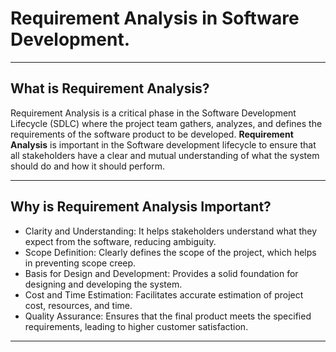 # Requirement Analysis in Software Development.
___

## What is Requirement Analysis?
Requirement Analysis is a critical phase in the Software Development Lifecycle (SDLC) where the project team gathers, analyzes, and defines the requirements of the software product to be developed.
**Requirement Analysis** is important in the Software development lifecycle to ensure that all stakeholders have a clear and mutual understanding of what the system should do and how it should perform. 
____

## Why is Requirement Analysis Important?
* Clarity and Understanding: It helps stakeholders understand what they expect from the software, reducing ambiguity.
* Scope Definition: Clearly defines the scope of the project, which helps in preventing scope creep.
* Basis for Design and Development: Provides a solid foundation for designing and developing the system.
* Cost and Time Estimation: Facilitates accurate estimation of project cost, resources, and time.
* Quality Assurance: Ensures that the final product meets the specified requirements, leading to higher customer satisfaction.
___



